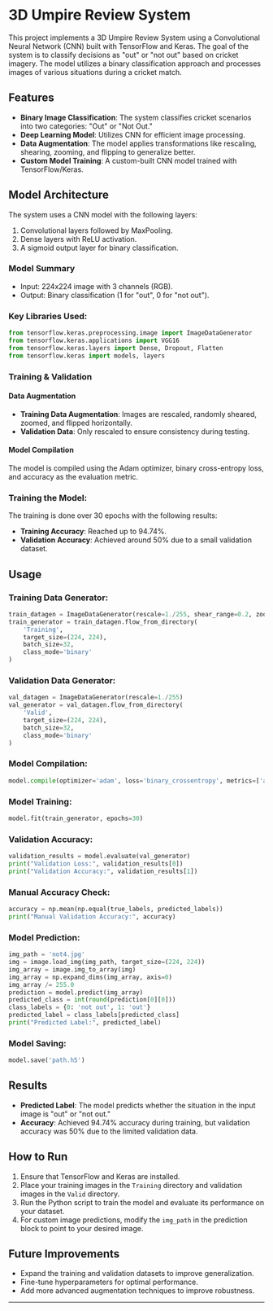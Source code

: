 # 3D Umpire Review System

This project implements a 3D Umpire Review System using a Convolutional Neural Network (CNN) built with TensorFlow and Keras. The goal of the system is to classify decisions as "out" or "not out" based on cricket imagery. The model utilizes a binary classification approach and processes images of various situations during a cricket match.

## Features

- **Binary Image Classification**: The system classifies cricket scenarios into two categories: "Out" or "Not Out."
- **Deep Learning Model**: Utilizes CNN for efficient image processing.
- **Data Augmentation**: The model applies transformations like rescaling, shearing, zooming, and flipping to generalize better.
- **Custom Model Training**: A custom-built CNN model trained with TensorFlow/Keras.

## Model Architecture

The system uses a CNN model with the following layers:

1. Convolutional layers followed by MaxPooling.
2. Dense layers with ReLU activation.
3. A sigmoid output layer for binary classification.

### Model Summary

- Input: 224x224 image with 3 channels (RGB).
- Output: Binary classification (1 for "out", 0 for "not out").

### Key Libraries Used:

```python
from tensorflow.keras.preprocessing.image import ImageDataGenerator
from tensorflow.keras.applications import VGG16
from tensorflow.keras.layers import Dense, Dropout, Flatten
from tensorflow.keras import models, layers
```

### Training & Validation

#### Data Augmentation

- **Training Data Augmentation**: Images are rescaled, randomly sheared, zoomed, and flipped horizontally.
- **Validation Data**: Only rescaled to ensure consistency during testing.

#### Model Compilation

The model is compiled using the Adam optimizer, binary cross-entropy loss, and accuracy as the evaluation metric.

### Training the Model:

The training is done over 30 epochs with the following results:
- **Training Accuracy**: Reached up to 94.74%.
- **Validation Accuracy**: Achieved around 50% due to a small validation dataset.

## Usage

### Training Data Generator:

```python
train_datagen = ImageDataGenerator(rescale=1./255, shear_range=0.2, zoom_range=0.2, horizontal_flip=True)
train_generator = train_datagen.flow_from_directory(
    'Training',
    target_size=(224, 224),
    batch_size=32,
    class_mode='binary'
)
```

### Validation Data Generator:

```python
val_datagen = ImageDataGenerator(rescale=1./255)
val_generator = val_datagen.flow_from_directory(
    'Valid',
    target_size=(224, 224),
    batch_size=32,
    class_mode='binary'
)
```

### Model Compilation:

```python
model.compile(optimizer='adam', loss='binary_crossentropy', metrics=['accuracy'])
```

### Model Training:

```python
model.fit(train_generator, epochs=30)
```

### Validation Accuracy:

```python
validation_results = model.evaluate(val_generator)
print("Validation Loss:", validation_results[0])
print("Validation Accuracy:", validation_results[1])
```

### Manual Accuracy Check:

```python
accuracy = np.mean(np.equal(true_labels, predicted_labels))
print("Manual Validation Accuracy:", accuracy)
```

### Model Prediction:

```python
img_path = 'not4.jpg'  
img = image.load_img(img_path, target_size=(224, 224))
img_array = image.img_to_array(img)
img_array = np.expand_dims(img_array, axis=0)
img_array /= 255.0
prediction = model.predict(img_array)
predicted_class = int(round(prediction[0][0]))
class_labels = {0: 'not out', 1: 'out'}
predicted_label = class_labels[predicted_class]
print("Predicted Label:", predicted_label)
```

### Model Saving:

```python
model.save('path.h5')
```

## Results

- **Predicted Label**: The model predicts whether the situation in the input image is "out" or "not out."
- **Accuracy**: Achieved 94.74% accuracy during training, but validation accuracy was 50% due to the limited validation data.

## How to Run

1. Ensure that TensorFlow and Keras are installed.
2. Place your training images in the `Training` directory and validation images in the `Valid` directory.
3. Run the Python script to train the model and evaluate its performance on your dataset.
4. For custom image predictions, modify the `img_path` in the prediction block to point to your desired image.

## Future Improvements

- Expand the training and validation datasets to improve generalization.
- Fine-tune hyperparameters for optimal performance.
- Add more advanced augmentation techniques to improve robustness.

---

